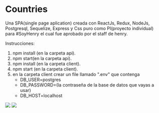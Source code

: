# Countries
Una SPA(single page aplication) creada con ReactJs, Redux, NodeJs, Postgresql, Sequelize, Express y Css puro como PI(proyecto individual) para #SoyHenry el cual fue aprobado
por el staff de henry.

Instrucciones:

1. npm install (en la carpeta api).
2. npm start(en la carpeta api).
3. npm install (en la carpeta client).
4. npm start (en la carpeta client).
5. en la carpeta client crear un file llamado ".env" que contenga
   * DB_USER=postgres
   * DB_PASSWORD=(la contraseña de la base de datos que vayas a usar)
   * DB_HOST=localhost

![](https://i.ibb.co/hgzzcLq/countries-home.png)
![](https://i.ibb.co/XDh998z/countries-home.png)
